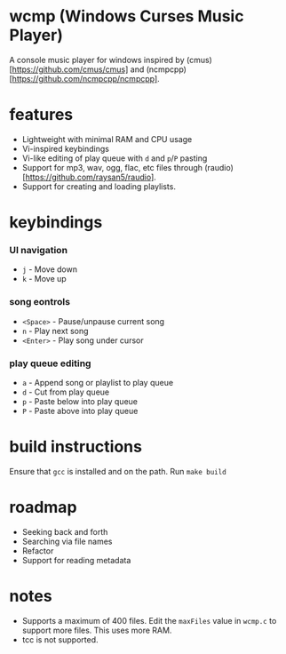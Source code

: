 # wcmp (Windows Curses Music Player)

A console music player for windows inspired by (cmus)[https://github.com/cmus/cmus] and (ncmpcpp)[https://github.com/ncmpcpp/ncmpcpp]. 

# features 

- Lightweight with minimal RAM and CPU usage 
- Vi-inspired keybindings
- Vi-like editing of play queue with `d` and `p`/`P` pasting
- Support for mp3, wav, ogg, flac, etc files through (raudio)[https://github.com/raysan5/raudio]. 
- Support for creating and loading playlists.


# keybindings

### UI navigation
- `j` - Move down
- `k` - Move up

### song eontrols 
- `<Space>` - Pause/unpause current song
- `n` - Play next song 
- `<Enter>` - Play song under cursor

### play queue editing
- `a` - Append song or playlist to play queue
- `d` - Cut from play queue 
- `p` - Paste below into play queue
- `P` - Paste above into play queue

# build instructions 

Ensure that `gcc` is installed and on the path. Run `make build`

# roadmap

- Seeking back and forth
- Searching via file names 
- Refactor
- Support for reading metadata 

# notes 

- Supports a maximum of 400 files. Edit the `maxFiles` value in `wcmp.c` to support more files. This uses more RAM. 
- tcc is not supported.
